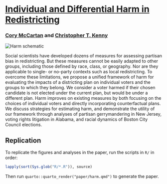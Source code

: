 # [Individual and Differential Harm in Redistricting](https://osf.io/preprints/socarxiv/nc2x7/)

### [Cory McCartan](https://corymccartan.com) and [Christopher T. Kenny](https://www.christophertkenny.com)

![Harm schematic](https://user-images.githubusercontent.com/2958471/187107731-ac78132f-479a-4c5c-bc6d-546d33f20500.png)

Social scientists have developed dozens of measures for assessing partisan bias in redistricting.
But these measures cannot be easily adapted to other groups, including those defined by race, class, or geography.
Nor are they applicable to single- or no-party contexts such as local redistricting.
To overcome these limitations, we propose a unified framework of harm for evaluating the impacts of a districting plan on individual voters and the groups to which they belong.
We consider a voter harmed if their chosen candidate is not elected under the current plan, but would be under a different plan.
Harm improves on existing measures by both focusing on the choices of individual voters and directly incorporating counterfactual plans.
We discuss strategies for estimating harm, and demonstrate the utility of our framework through analyses of partisan gerrymandering in New Jersey, voting rights litigation in Alabama, and racial dynamics of Boston City Council elections.

## Replication

To replicate the figures and analyses in the paper, run the scripts in `R/` in order:

``` r
lapply(sort(Sys.glob("R/*.R")), source)
```

Then run `quarto::quarto_render("paper/harm.qmd")` to generate the paper.

